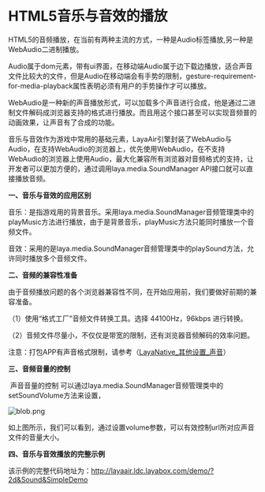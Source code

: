 # HTML5音乐与音效的播放



​        HTML5的音频播放，在当前有两种主流的方式，一种是Audio标签播放,另一种是WebAudio二进制播放。

​        Audio属于dom元素，带有ui界面，在移动端Audio属于边下载边播放，适合声音文件比较大的文件，但是Audio在移动端会有手势的限制，gesture-requirement-for-media-playback属性表明必须有用户的手势操作才可以播放。

​        WebAudio是一种新的声音播放形式，可以加载多个声音进行合成，他是通过二进制文件解码成浏览器支持的格式进行播放。而且用这个接口甚至可以实现音频普的动画效果，让声音有了合成的功能。

​        音乐与音效作为游戏中常用的基础元素，LayaAir引擎封装了WebAudio与Audio，在支持WebAudio的浏览器上，优先使用WebAudio，在不支持WebAudio的浏览器上使用Audio，最大化兼容所有浏览器对音频格式的支持，让开发者可以更加方便的，通过调用laya.media.SoundManager API接口就可以直接播放音频。

**一、音乐与音效的应用区别**

​        音乐：是指游戏用的背景音乐。采用laya.media.SoundManager音频管理类中的playMusic方法进行播放，由于是背景音乐，playMusic方法只能同时播放一个音频文件。

​        音效：采用的是laya.media.SoundManager音频管理类中的playSound方法，允许同时播放多个音频文件。

**二、音频的兼容性准备**

​        由于音频播放问题的各个浏览器兼容性不同，在开始应用前，我们要做好前期的兼容准备。

（1）使用“格式工厂”音频文件转换工具。选择 44100Hz，96kbps 进行转换。

（2）音频文件尽量小，不仅仅是带宽的限制，还有浏览器音频解码的效率问题。

注意：打包APP有声音格式限制，请参考（[LayaNative_其他设置_声音](http://xn--layanative__-726s570ami3awq0l7zubi66b/)）

**三、音频音量的控制**

​        声音音量的控制 可以通过laya.media.SoundManager音频管理类中的setSoundVolume方法来设置，

![blob.png](http://old.ldc.layabox.com/uploadfile/image/20170110/1484019651349259.png)

​        如上图所示，我们可以看到，通过设置volume参数，可以有效控制url所对应声音文件的音量大小。

**四、音乐与音效播放的完整示例**

该示例的完整代码地址为：http://layaair.ldc.layabox.com/demo/?2d&Sound&SimpleDemo